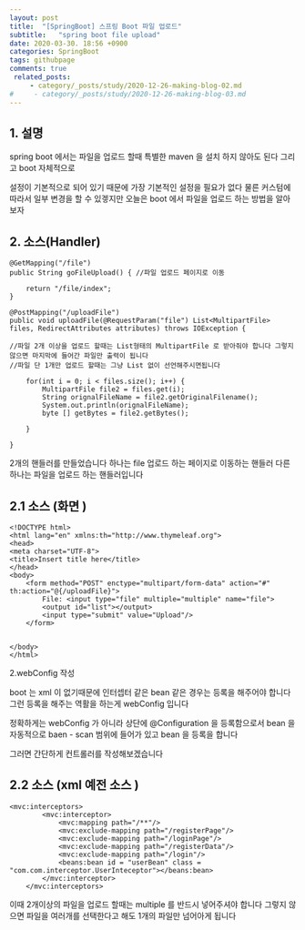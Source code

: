 ```yaml
---
layout: post
title:  "[SpringBoot] 스프링 Boot 파일 업로드"
subtitle:   "spring boot file upload"
date: 2020-03-30. 18:56 +0900
categories: SpringBoot
tags: githubpage
comments: true
 related_posts:
     - category/_posts/study/2020-12-26-making-blog-02.md
#     - category/_posts/study/2020-12-26-making-blog-03.md
---
```


## 1. 설명
spring boot 에서는 파일을 업로드 할때 특별한 maven 을 설치 하지 않아도 된다 그리고 boot 자체적으로 

설정이 기본적으로 되어 있기 때문에 가장 기본적인 설정을 필요가 없다 물른 커스텀에 따라서 일부 변경을 할 수 있겧지만 오늘은 boot 에서 파일을 업로드 하는 방법을 알아보자 



## 2. 소스(Handler)

```
@GetMapping("/file")
public String goFileUpload() { //파일 업로드 페이지로 이동
	
	return "/file/index";
}

@PostMapping("/uploadFile")
public void uploadFile(@RequestParam("file") List<MultipartFile> files, RedirectAttributes attributes) throws IOException {

//파일 2개 이상을 업로드 할때는 List형태의 MultipartFile 로 받아줘야 합니다 그렇지 않으면 마지막에 들어간 파일만 출력이 됩니다 
//파일 단 1개만 업로드 할때는 그냥 List 없이 선언해주시면됩니다 	
	
	for(int i = 0; i < files.size(); i++) {
		MultipartFile file2 = files.get(i);
		String orignalFileName = file2.getOriginalFilename();
		System.out.println(orignalFileName);			
		byte [] getBytes = file2.getBytes();
		
	}
	
}

```
2개의 핸들러를 만들었습니다 하나는 file 업로드 하는 페이지로 이동하는 핸들러 
다른 하나는 파일을 업로드 하는 핸들러입니다 



## 2.1 소스 (화면 )

```
<!DOCTYPE html>
<html lang="en" xmlns:th="http://www.thymeleaf.org">
<head>
<meta charset="UTF-8">
<title>Insert title here</title>
</head>
<body>
	<form method="POST" enctype="multipart/form-data" action="#" th:action="@{/uploadFile}">
		File: <input type="file" multiple="multiple" name="file">
		<output id="list"></output>
		<input type="submit" value="Upload"/>
	</form>
	

</body>
</html>

```
2.webConfig 작성 

boot 는 xml 이 없기때문에 인터셉터 같은 bean 같은 경우는 등록을 해주어야 합니다 그런 등록을 해주는 역활을 하는게 webConfig 입니다

정확하게는 webConfig 가 아니라 상단에 @Configuration 을 등록함으로서 bean 을 자동적으로 baen - scan 범위에 들어가 있고 bean 을 등록을 합니다 


그러면 간단하게 컨트롤러를 작성해보겠습니다 


## 2.2 소스 (xml 예전 소스 )
```
<mvc:interceptors>
		<mvc:interceptor>
			<mvc:mapping path="/**"/>
			<mvc:exclude-mapping path="/registerPage"/>
			<mvc:exclude-mapping path="/loginPage"/>
			<mvc:exclude-mapping path="/registerData"/>
			<mvc:exclude-mapping path="/login"/>
			<beans:bean id = "userBean" class = "com.com.interceptor.UserInteceptor"></beans:bean>
		</mvc:interceptor>
	</mvc:interceptors>

```
이때 2개이상의 파일을 업로드 할때는 multiple 를 반드시 넣어주셔야 합니다 그렇지 않으면 파일을 여러개를 선택한다고 해도 1개의 파일만 넘어아게 됩니다 
